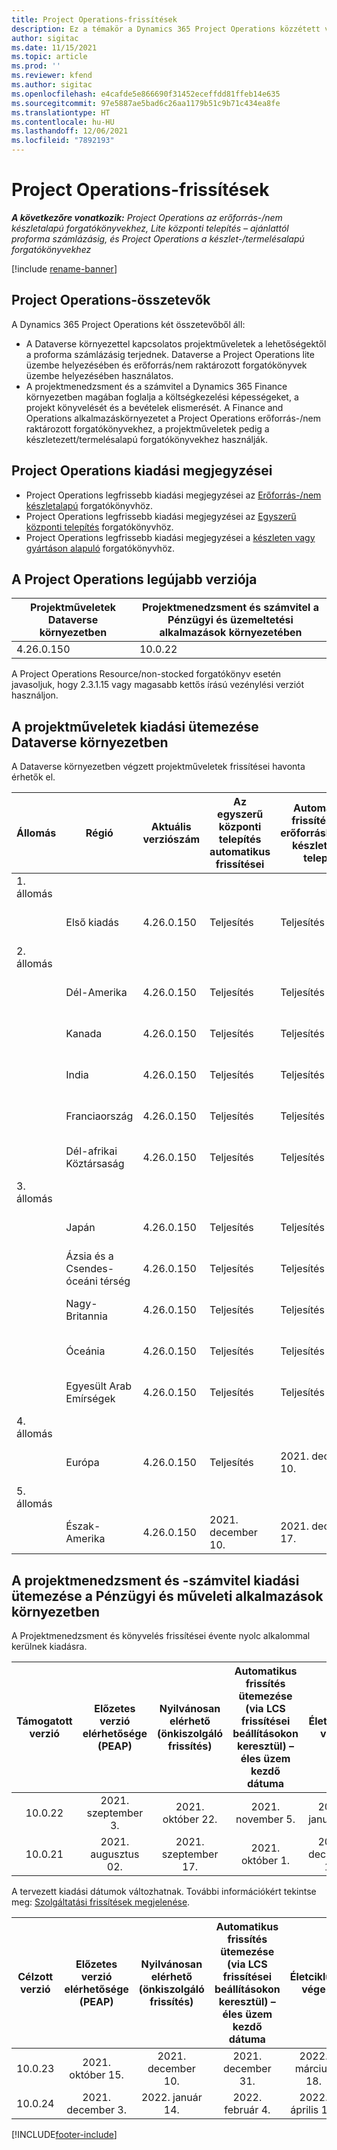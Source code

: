 ```yaml
---
title: Project Operations-frissítések
description: Ez a témakör a Dynamics 365 Project Operations közzétett verzióival kapcsolatban tartalmaz tájékoztatást.
author: sigitac
ms.date: 11/15/2021
ms.topic: article
ms.prod: ''
ms.reviewer: kfend
ms.author: sigitac
ms.openlocfilehash: e4cafde5e866690f31452eceffdd81ffeb14e635
ms.sourcegitcommit: 97e5887ae5bad6c26aa1179b51c9b71c434ea8fe
ms.translationtype: HT
ms.contentlocale: hu-HU
ms.lasthandoff: 12/06/2021
ms.locfileid: "7892193"
---
```

# <a name="project-operations-updates"></a>Project Operations-frissítések

_**A következőre vonatkozik:** Project Operations az erőforrás-/nem készletalapú forgatókönyvekhez, Lite központi telepítés – ajánlattól proforma számlázásig, és Project Operations a készlet-/termelésalapú forgatókönyvekhez_

[!include [rename-banner](~/includes/cc-data-platform-banner.md)]

## <a name="project-operations-components"></a>Project Operations-összetevők

A Dynamics 365 Project Operations két összetevőből áll:

- A Dataverse környezettel kapcsolatos projektműveletek a lehetőségektől a proforma számlázásig terjednek. Dataverse a Project Operations lite üzembe helyezésében és erőforrás/nem raktározott forgatókönyvek üzembe helyezésében használatos.
- A projektmenedzsment és a számvitel a Dynamics 365 Finance környezetben magában foglalja a költségkezelési képességeket, a projekt könyvelését és a bevételek elismerését. A Finance and Operations alkalmazáskörnyezetet a Project Operations erőforrás-/nem raktározott forgatókönyvekhez, a projektműveletek pedig a készletezett/termelésalapú forgatókönyvekhez használják.

## <a name="project-operations-release-notes"></a>Project Operations kiadási megjegyzései
- Project Operations legfrissebb kiadási megjegyzései az [Erőforrás-/nem készletalapú](whats-new-nov-2021-resource-based.md) forgatókönyvhöz.
- Project Operations legfrissebb kiadási megjegyzései az [Egyszerű központi telepítés](../pro/whats-new/whats-new-nov-2021-lite.md) forgatókönyvhöz.
- Project Operations legfrissebb kiadási megjegyzései a [készleten vagy gyártáson alapuló](../prod-pma/whats-new/whats-new-oct-2021-stocked.md) forgatókönyvhöz.

## <a name="project-operations-latest-version"></a>A Project Operations legújabb verziója

| Projektműveletek Dataverse környezetben | Projektmenedzsment és számvitel a Pénzügyi és üzemeltetési alkalmazások környezetében | 
| --- | --- |
| 4.26.0.150 | 10.0.22 |

A Project Operations Resource/non-stocked forgatókönyv esetén javasoljuk, hogy 2.3.1.15 vagy magasabb kettős írású vezénylési verziót használjon.

## <a name="release-schedule-for-project-operations-on-dataverse-environment"></a>A projektműveletek kiadási ütemezése Dataverse környezetben

A Dataverse környezetben végzett projektműveletek frissítései havonta érhetők el. 

| Állomás | Régió | Aktuális verziószám | Az egyszerű központi telepítés automatikus frissítései | Automatikus frissítések az erőforráshoz/nem készlet alapú telepítés | Következő verziószám | A következő általánosan elérhető verzió |
|-----------|-----------------------|-----------------|--------------------|---------------------|---------------------|---------------------|
| 1. állomás |   &nbsp;              |    &nbsp;       | &nbsp;             |      &nbsp;         |      &nbsp;         |      &nbsp;         |
|   &nbsp;  | Első kiadás         |  4.26.0.150     | Teljesítés           | Teljesítés            | Később eldöntendő                 | 2021. december 06.   |
| 2. állomás |   &nbsp;              |    &nbsp;       | &nbsp;             |      &nbsp;         |      &nbsp;         |      &nbsp;         |
|   &nbsp;  | Dél-Amerika         |  4.26.0.150     | Teljesítés           | Teljesítés            | Később eldöntendő                 | 2021. december 06.   |
|   &nbsp;  | Kanada                |  4.26.0.150     | Teljesítés           | Teljesítés            | Később eldöntendő                 | 2021. december 06.   |
|   &nbsp;  | India                 |  4.26.0.150     | Teljesítés           | Teljesítés            | Később eldöntendő                 | 2021. december 06.   |
|   &nbsp;  | Franciaország                |  4.26.0.150     | Teljesítés           | Teljesítés            | Később eldöntendő                 | 2021. december 06.   |
|   &nbsp;  | Dél-afrikai Köztársaság          |  4.26.0.150     | Teljesítés           | Teljesítés            | Később eldöntendő                 | 2021. december 06.   |
| 3. állomás |      &nbsp;           |     &nbsp;      |     &nbsp;         |      &nbsp;         |      &nbsp;         |      &nbsp;         |
|   &nbsp;  | Japán                 |  4.26.0.150     | Teljesítés           | Teljesítés            | Később eldöntendő                 | 2021. december 10.   |
|   &nbsp;  | Ázsia és a Csendes-óceáni térség          |  4.26.0.150     | Teljesítés           | Teljesítés            | Később eldöntendő                 | 2021. december 10.   |
|   &nbsp;  | Nagy-Britannia         |  4.26.0.150     | Teljesítés           | Teljesítés            | Később eldöntendő                 | 2021. december 10.   |
|   &nbsp;  | Óceánia               |  4.26.0.150     | Teljesítés           | Teljesítés            | Később eldöntendő                 | 2021. december 10.   |
|   &nbsp;  | Egyesült Arab Emírségek  |  4.26.0.150     | Teljesítés           | Teljesítés            | Később eldöntendő                 | 2021. december 10.   |
| 4. állomás |     &nbsp;            |     &nbsp;      |     &nbsp;         |      &nbsp;         |      &nbsp;         |      &nbsp;         |
|   &nbsp;  | Európa                |  4.26.0.150     | Teljesítés           | 2021. december 10.   | Később eldöntendő                 | 2021. december 17.   |
| 5. állomás |     &nbsp;            |     &nbsp;      |     &nbsp;         |      &nbsp;         |      &nbsp;         |      &nbsp;         |
|   &nbsp;  | Észak-Amerika         |  4.26.0.150     | 2021. december 10.  | 2021. december 17.   | Később eldöntendő                 | 2022. január 07.    |


## <a name="release-schedule-for-project-management-and-accounting-in-the-finance-and-operations-apps-environment"></a>A projektmenedzsment és -számvitel kiadási ütemezése a Pénzügyi és műveleti alkalmazások környezetben

A Projektmenedzsment és könyvelés frissítései évente nyolc alkalommal kerülnek kiadásra.

|Támogatott verzió| Előzetes verzió elérhetősége (PEAP) | Nyilvánosan elérhető (önkiszolgáló frissítés) | Automatikus frissítés ütemezése (via LCS frissítései beállításokon keresztül) – éles üzem kezdő dátuma |   Életciklus vége   |
|:---------------:|:---------------------------:|:---------------------------------:|:--------------------------------------------------------------------:|:------------------:|
|     10.0.22     |      2021. szeptember 3.      |        2021. október 22.           |                          2021. november 5.                            | 2022. január 14.   |
|    10.0.21      |         2021. augusztus 02.     |           2021. szeptember 17.      |                             2021. október 1.                          |  2021. december 10. |


A tervezett kiadási dátumok változhatnak. További információkért tekintse meg: [Szolgáltatási frissítések megjelenése](/dynamics365/fin-ops-core/fin-ops/get-started/public-preview-releases?toc=%2fdynamics365%2ffinance%2ftoc.json).

|Célzott verzió | Előzetes verzió elérhetősége (PEAP) | Nyilvánosan elérhető (önkiszolgáló frissítés) | Automatikus frissítés ütemezése (via LCS frissítései beállításokon keresztül) – éles üzem kezdő dátuma |   Életciklus vége   |
|:---------------:|:---------------------------:|:---------------------------------:|:--------------------------------------------------------------------:|:------------------:|
|     10.0.23     |      2021. október 15.       |        2021. december 10.          |                          2021. december 31.                           | 2022. március 18.     |
|     10.0.24     |      2021. december 3.       |        2022. január 14.           |                          2022. február 4.                            | 2022. április 15.     |

[!INCLUDE[footer-include](../includes/footer-banner.md)]
